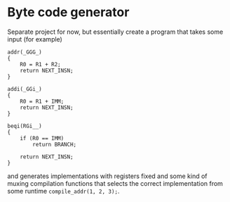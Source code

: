 # Byte code generator

Separate project for now, but essentially create a program that takes some input
(for example)
```
addr(_GGG_)
{
	R0 = R1 + R2;
	return NEXT_INSN;
}

addi(_GGi_)
{
	R0 = R1 + IMM;
	return NEXT_INSN;
}

beqi(RGi__)
{
	if (R0 == IMM)
		return BRANCH;

	return NEXT_INSN;
}
```

and generates implementations with registers fixed and some kind of muxing
compilation functions that selects the correct implementation from some runtime
`compile_addr(1, 2, 3);`.
